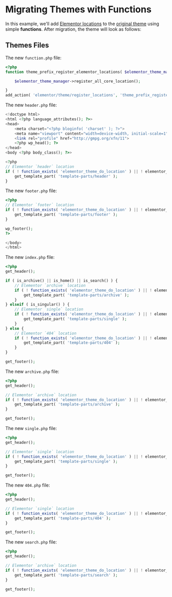 # Migrating Themes with Functions

<Badge type="tip" vertical="top" text="Elementor Pro" /> <Badge type="warning" vertical="top" text="Intermediate" />

In this example, we'll add [Elementor locations](./theme-locations/) to the [original theme](./original-theme/) using simple **functions**. After migration, the theme will look as follows:

## Themes Files

The new `function.php` file:

```php
<?php
function theme_prefix_register_elementor_locations( $elementor_theme_manager ) {

	$elementor_theme_manager->register_all_core_location();

}
add_action( 'elementor/theme/register_locations', 'theme_prefix_register_elementor_locations' );
```

The new `header.php` file:

```php
<!doctype html>
<html <?php language_attributes(); ?>>
<head>
	<meta charset="<?php bloginfo( 'charset' ); ?>">
	<meta name="viewport" content="width=device-width, initial-scale=1">
	<link rel="profile" href="http://gmpg.org/xfn/11">
	<?php wp_head(); ?>
</head>
<body <?php body_class(); ?>>

<?php
// Elementor `header` location
if ( ! function_exists( 'elementor_theme_do_location' ) || ! elementor_theme_do_location( 'header' ) ) {
	get_template_part( 'template-parts/header' );
}
```

The new `footer.php` file:

```php
<?php
// Elementor `footer` location
if ( ! function_exists( 'elementor_theme_do_location' ) || ! elementor_theme_do_location( 'footer' ) ) {
	get_template_part( 'template-parts/footer' );
}

wp_footer();
?>

</body>
</html>
```

The new `index.php` file:

```php
<?php
get_header();

if ( is_archive() || is_home() || is_search() ) {
	// Elementor `archive` location
	if ( ! function_exists( 'elementor_theme_do_location' ) || ! elementor_theme_do_location( 'archive' ) ) {
		get_template_part( 'template-parts/archive' );
	}
} elseif ( is_singular() ) {
	// Elementor `single` location
	if ( ! function_exists( 'elementor_theme_do_location' ) || ! elementor_theme_do_location( 'single' ) ) {
		get_template_part( 'template-parts/single' );
	}
} else {
	// Elementor `404` location
	if ( ! function_exists( 'elementor_theme_do_location' ) || ! elementor_theme_do_location( 'single' ) ) {
		get_template_part( 'template-parts/404' );
	}
}

get_footer();
```

The new `archive.php` file:

```php
<?php
get_header();

// Elementor `archive` location
if ( ! function_exists( 'elementor_theme_do_location' ) || ! elementor_theme_do_location( 'archive' ) ) {
	get_template_part( 'template-parts/archive' );
}

get_footer();
```

The new `single.php` file:

```php
<?php
get_header();

// Elementor `single` location
if ( ! function_exists( 'elementor_theme_do_location' ) || ! elementor_theme_do_location( 'single' ) ) {
	get_template_part( 'template-parts/single' );
}

get_footer();
```

The new `404.php` file:

```php
<?php
get_header();

// Elementor `single` location
if ( ! function_exists( 'elementor_theme_do_location' ) || ! elementor_theme_do_location( 'single' ) ) {
	get_template_part( 'template-parts/404' );
}

get_footer();
```

The new `search.php` file:

```php
<?php
get_header();

// Elementor `archive` location
if ( ! function_exists( 'elementor_theme_do_location' ) || ! elementor_theme_do_location( 'archive' ) ) {
	get_template_part( 'template-parts/search' );
}

get_footer();
```
